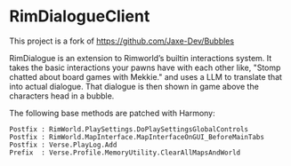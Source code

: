 # RimDialogueClient 

This project is a fork of https://github.com/Jaxe-Dev/Bubbles

RimDialogue is an extension to Rimworld’s builtin interactions system.   It takes the  basic interactions your pawns have with each other like, "Stomp chatted about board games with Mekkie." and uses a LLM to translate that into actual dialogue.  That dialogue is then shown in game above the characters head in a bubble.

The following base methods are patched with Harmony:
```
Postfix : RimWorld.PlaySettings.DoPlaySettingsGlobalControls
Postfix : RimWorld.MapInterface.MapInterfaceOnGUI_BeforeMainTabs
Postfix : Verse.PlayLog.Add
Prefix  : Verse.Profile.MemoryUtility.ClearAllMapsAndWorld
```

